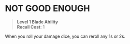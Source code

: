 ﻿# NOT GOOD ENOUGH

> **Level 1 Blade Ability**  
> **Recall Cost:** 1

When you roll your damage dice, you can reroll any 1s or 2s.
